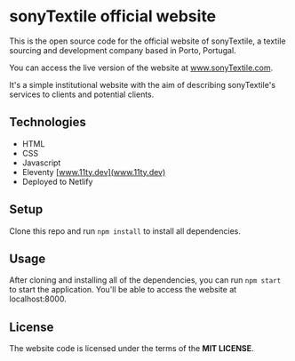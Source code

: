 # sonyTextile official website
This is the open source code for the official website of sonyTextile, a textile sourcing and development company based in Porto, Portugal.

You can access the live version of the website at www.sonyTextile.com.

It's a simple institutional website with the aim of describing sonyTextile's services to clients and potential clients.

## Technologies
- HTML
- CSS
- Javascript
- Eleventy [www.11ty.dev](www.11ty.dev)
- Deployed to Netlify

## Setup
Clone this repo and run `npm install` to install all dependencies.

## Usage
After cloning and installing all of the dependencies, you can run `npm start` to start the application. You'll be able to access the website at localhost:8000.

## License
The website code is licensed under the terms of the **MIT LICENSE**.
